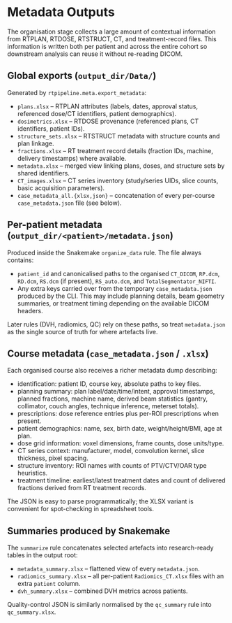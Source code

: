 # Metadata Outputs

The organisation stage collects a large amount of contextual information from
RTPLAN, RTDOSE, RTSTRUCT, CT, and treatment-record files. This information is
written both per patient and across the entire cohort so downstream analysis can
reuse it without re-reading DICOM.

## Global exports (`output_dir/Data/`)
Generated by `rtpipeline.meta.export_metadata`:
- `plans.xlsx` – RTPLAN attributes (labels, dates, approval status, referenced
  dose/CT identifiers, patient demographics).
- `dosimetrics.xlsx` – RTDOSE provenance (referenced plans, CT identifiers,
  patient IDs).
- `structure_sets.xlsx` – RTSTRUCT metadata with structure counts and plan
  linkage.
- `fractions.xlsx` – RT treatment record details (fraction IDs, machine,
  delivery timestamps) where available.
- `metadata.xlsx` – merged view linking plans, doses, and structure sets by
  shared identifiers.
- `CT_images.xlsx` – CT series inventory (study/series UIDs, slice counts, basic
  acquisition parameters).
- `case_metadata_all.{xlsx,json}` – concatenation of every per-course
  `case_metadata.json` file (see below).

## Per-patient metadata (`output_dir/<patient>/metadata.json`)
Produced inside the Snakemake `organize_data` rule. The file always contains:
- `patient_id` and canonicalised paths to the organised `CT_DICOM`, `RP.dcm`,
  `RD.dcm`, `RS.dcm` (if present), `RS_auto.dcm`, and `TotalSegmentator_NIFTI`.
- Any extra keys carried over from the temporary `case_metadata.json` produced
  by the CLI. This may include planning details, beam geometry summaries, or
  treatment timing depending on the available DICOM headers.

Later rules (DVH, radiomics, QC) rely on these paths, so treat
`metadata.json` as the single source of truth for where artefacts live.

## Course metadata (`case_metadata.json` / `.xlsx`)
Each organised course also receives a richer metadata dump describing:
- identification: patient ID, course key, absolute paths to key files.
- planning summary: plan label/date/time/intent, approval timestamps, planned
  fractions, machine name, derived beam statistics (gantry, collimator, couch
  angles, technique inference, meterset totals).
- prescriptions: dose reference entries plus per-ROI prescriptions when present.
- patient demographics: name, sex, birth date, weight/height/BMI, age at plan.
- dose grid information: voxel dimensions, frame counts, dose units/type.
- CT series context: manufacturer, model, convolution kernel, slice thickness,
  pixel spacing.
- structure inventory: ROI names with counts of PTV/CTV/OAR type heuristics.
- treatment timeline: earliest/latest treatment dates and count of delivered
  fractions derived from RT treatment records.

The JSON is easy to parse programmatically; the XLSX variant is convenient for
spot-checking in spreadsheet tools.

## Summaries produced by Snakemake
The `summarize` rule concatenates selected artefacts into research-ready tables
in the output root:
- `metadata_summary.xlsx` – flattened view of every `metadata.json`.
- `radiomics_summary.xlsx` – all per-patient `Radiomics_CT.xlsx` files with an
  extra `patient` column.
- `dvh_summary.xlsx` – combined DVH metrics across patients.

Quality-control JSON is similarly normalised by the `qc_summary` rule into
`qc_summary.xlsx`.
